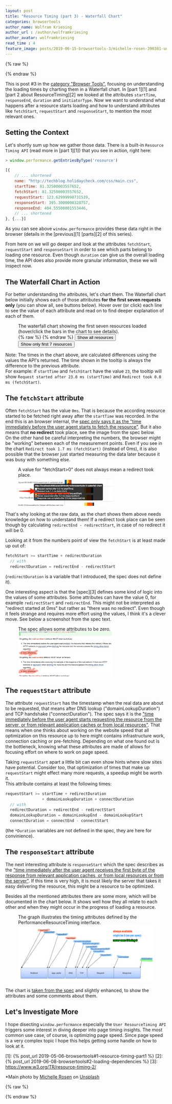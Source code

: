 ```yaml
---
layout: post
title: "Resource Timing (part 3) - Waterfall Chart"
categories: browsertools
author_name: Wolfram Kriesing
author_url : /author/wolframkriesing
author_avatar: wolframkriesing
read_time : 4
feature_image: posts/2019-06-15-browsertools-3/michelle-rosen-390381-unsplash.jpg
---
```


{% raw %}
<script type="text/javascript">
  window.__loadChartFunctions__ = [];
</script>
{% endraw %}


This is post #3 in the [category "Browser Tools"][0], focusing on understanding the loading times by charting them in a Waterfall chart. In [part 1][1] and [part 2 about ResourceTiming][2] we looked at the attributes `startTime`, `responseEnd`, `duration` and `initiatorType`. Now we want to understand what happens after a resource starts loading and how to understand attributes like `fetchStart`, `requestStart` and `responseStart`, to mention the most relevant ones.

## Setting the Context

Let's shortly sum up how we gather those data. There is a built-in `Resource Timing API` (read more in [part 1][1]) that you see in action, right here:

```js
> window.performance.getEntriesByType('resource')
```

```js
[{
    // ... shortened
    name: "http://techblog.holidaycheck.com/css/main.css",
    startTime: 81.32500003557652,
    fetchStart: 81.32500003557652,
    requestStart: 123.62999998731539,
    responseStart: 395.3000000328757,
    responseEnd: 404.55500001553446,
    // ... shortened
}, {...}]
```

As you can see above `window.performance` provides these data right in the browser (details in the [previous][1] [parts][2] of this series).

From here on we will go deeper and look at the attributes `fetchStart`, `requestStart` and `responseStart` in order to see which parts belong to loading one resource. Even though `duration` can give us the overall loading time, the API does also provide more granular information, these we will inspect now.

## The Waterfall Chart in Action

For better understanding the attributes, let's chart them. The Waterfall chart below initially shows each of those attributes **for the first seven requests only** (you can show all, see buttons below).
Hover over (or click) each line to see the value of each attribute and read on to find deeper explanation of each of them.

<figure>
    <figcaption>The waterfall chart showing the first seven resources loaded (hover/click the bars in the chart to see details).</figcaption>
    <hc-chart id="waterfall-chart-2" style="height: 350px;"></hc-chart>
    {% raw %}
    <script type="text/javascript">
        const _renderChartWithFirstSevenResources = () => _renderWaterfallChart(document.querySelector('#waterfall-chart-2'), 7)
        const _renderChartWithAllResources = () => _renderWaterfallChart(document.querySelector('#waterfall-chart-2'))
        window.__loadChartFunctions__.push(_renderChartWithFirstSevenResources);
    </script>
    {% endraw %}
    <button onclick="_renderChartWithAllResources()">Show all resources</button>
    <button onclick="_renderChartWithFirstSevenResources()">Show only first 7 resources</button>
</figure>

Note: The times in the chart above, are calculated differences using the values the API's returned.
The time shown in the tooltip is always the difference to the previous attribute.  
For example: if `startTime` and `fetchStart` have the value `23`, the tooltip will show `Request started after 23.0 ms (startTime)` and `Redirect took 0.0 ms (fetchStart)`.

## The `fetchStart` attribute

Often `fetchStart` has the value `0ms`. That is because the according resource started to be fetched right away after the `startTime` was recorded. In the end this is an browser internal, the [spec only says it as the "time immediately before the user agent starts to fetch the resource"][7]. But it also means that **no redirect** took place, see the image from the spec below.  
On the other hand be careful interpreting the numbers, the browser might be "working" between each of the measurement points. Even if you see in the chart `Redirect took 1.7 ms (fetchStart)` (instead of 0ms), it is also possible that the browser just started measuring the data later because it was busy with something else. 

<figure>
    <figcaption>A value for "fetchStart>0" does not always mean a redirect took place.</figcaption>
    <img src="/img/posts/2019-06-15-browsertools-3/maybe-no-redirect.jpg" alt="maybe-no-redirect" class="centered" style="width: 70%" />
</figure>

That's why looking at the raw data, as the chart shows them above needs knowledge on how to understand them! If a redirect took place can be seen though by calculating `redirectEnd - redirectStart`, in case of no redirect it will be 0.

Looking at it from the numbers point of view the `fetchStart` is at least made up out of:
```js
fetchStart >= startTime + redirectDuration
  // with        
  redirectDuration = redirectEnd - redirectStart
```
(`redirectDuration` is a variable that I introduced, the spec does not define it). 



One interesting aspect is that the [spec][3] defines some kind of logic into the values of some attributes. Some attributes can have the value 0, for example `redirectStart` and `redirectEnd`. This might not be interpreted as "redirect started at 0ms" but rather as "there was no redirect". Even though it feels strange and requires more effort using the values, I think it's a clever move. See below a screenshot from the spec text.

<figure>
    <figcaption>The spec allows some attributes to be zero.</figcaption>
    <img src="/img/posts/2019-06-15-browsertools-3/spec-attributes-zero.jpg" alt="spec-attributes-zero.jpg" class="left" style="width: 70%" />
</figure>


## The `requestStart` attribute

The attribute `requestStart` has the timestamp when the real data are about to be requested, that means after DNS lookup ("domainLookupDuration") and TCP handshake ("connectDuration"). The spec says it is the ["time immediately before the user agent starts requesting the resource from the server, or from relevant application caches or from local resources"][8]. That means when one thinks about working on the website speed that all optimization on this resource up to here might contains infrastructure work, connection caching or pre-fetching. Depending on what one found out is the bottleneck, knowing what these attributes are made of allows for focusing effort on where to work on page speed.

Taking `requestStart` apart a little bit can even show hints where slow sites have potential. Consider too, that optimization of times that make up `requestStart` might effect many more requests, a speedup might be worth it.  
This attribute contains at least the following times:
```js
requestStart >= startTime + redirectDuration 
                + domainLookupDuration + connectDuration
  // with        
  redirectDuration = redirectEnd - redirectStart
  domainLookupDuration = domainLookupEnd - domainLookupStart  
  connectDuration = connectEnd - connectStart
```
(the `*Duration` variables are not defined in the spec, they are here for convinience). 


## The `responseStart` attribute

The next interesting attribute is `responseStart` which the spec describes as the ["time immediately after the user agent receives the first byte of the response from relevant application caches, or from local resources or from the server"][9]. If this time is very high, it is most likely the server that takes it easy delivering the resource, this might be a resource to be optimized.

Besides all the mentioned attributes there are some more, which will be documented in the chart below. It shows well how they all relate to each other and when they might occur in the progress of loading a resource.

<figure>
    <figcaption>The graph illustrates the timing attributes defined by the PerformanceResourceTiming interface.</figcaption>
    <img src="/img/posts/2019-06-15-browsertools-3/resource-timing-overview-modified.png" alt="resource-timing-overview" class="centered" />
</figure>

The chart is [taken from the spec][6] and slightly enhanced, to show the attributes and some comments about them.

## Let's Investigate More

I hope disecting `window.performance` especially the `User ResourceTiming API` triggers some interest in diving deeper into page timing insights. The most common use case, of course, is optimizing page speed. Since page speed is a very complex topic I hope this helps getting some handle on how to look at it.


[0]: /category/browsertools
[1]: {% post_url 2019-05-06-browsertools#1-resource-timing-part1 %}
[2]: {% post_url 2019-06-08-browsertools#2-loading-dependencies %}
[3]: https://www.w3.org/TR/resource-timing-2/

[6]: https://www.w3.org/TR/2017/CR-resource-timing-1-20170330/#processing-model
[7]: https://www.w3.org/TR/2017/CR-resource-timing-1-20170330/#dom-performanceresourcetiming-fetchstart
[8]: https://www.w3.org/TR/2017/CR-resource-timing-1-20170330/#dom-performanceresourcetiming-requeststart
[9]: https://www.w3.org/TR/2017/CR-resource-timing-1-20170330/#dom-performanceresourcetiming-responsestart

*Main photo by <a href="https://unsplash.com/photos/MmPamQEr-ec?utm_source=unsplash&utm_medium=referral&utm_content=creditCopyText">Michelle Rosen</a> on <a href="https://unsplash.com/?utm_source=unsplash&utm_medium=referral&utm_content=creditCopyText">Unsplash</a><br />


{% raw %}
<script type="text/javascript">

  const _renderWaterfallChart = (domNodeToRenderInto, numberOfEntriesToShow = Number.POSITIVE_INFINITY) => {
    const chart = domNodeToRenderInto;
    const resources = [
      ...window.performance.getEntriesByType('navigation'),
      ...window.performance.getEntriesByType('resource').slice(0, numberOfEntriesToShow - 1),
    ];
    const times = resources.map(
      resource => ({label: resource.name, values: [
        resource.startTime,
        resource.fetchStart,
        resource.requestStart || resource.fetchStart,
        resource.responseStart || resource.fetchStart,
        resource.responseEnd,
      ]}));
    const valueLabels = [
      'Request started after ${value} ms (startTime)', 
      'Redirect took ${value} ms (fetchStart)', 
      'AppCache+DNS+TCP took ${value} ms (requestStart)',
      'Server responded after ${value} ms (responseStart)',
      'Response was complete after ${value} ms (responseEnd)',
    ];
    chart.updateStackedWaterfallData(times, {valueLabels, precision: 1});
  };

  (() => {
    const onLoaded = () => {
      window.customElements.whenDefined('hc-chart').then(() => {
        window.addEventListener('load', () => {
          window.__loadChartFunctions__.forEach(fn => fn());
        });
      });
    };
    const scriptTag = document.createElement('script');
    scriptTag.onload = onLoaded;
    scriptTag.setAttribute('type', 'module');
    scriptTag.setAttribute('src', 'https://holidaycheck.github.io/hc-live-chart-component/HcChart.js');
    document.head.insertBefore(scriptTag, document.head.childNodes[0]);
  })();
</script>
{% endraw %}

